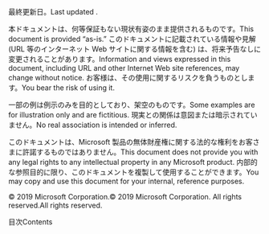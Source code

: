 <!-- This file contains localizable strings used in generating the custom PDF. Do not use as an include file in any web content. -->
<!-- content for PDF copyright page -->

<span data-ttu-id="dcee2-101">最終更新日。</span><span class="sxs-lookup"><span data-stu-id="dcee2-101">Last updated .</span></span>

<span data-ttu-id="dcee2-102">本ドキュメントは、何等保証もない現状有姿のまま提供されるものです。</span><span class="sxs-lookup"><span data-stu-id="dcee2-102">This document is provided “as-is.”</span></span> <span data-ttu-id="dcee2-103">このドキュメントに記載されている情報や見解 (URL 等のインターネット Web サイトに関する情報を含む) は、将来予告なしに変更されることがあります。</span><span class="sxs-lookup"><span data-stu-id="dcee2-103">Information and views expressed in this document, including URL and other Internet Web site references, may change without notice.</span></span> <span data-ttu-id="dcee2-104">お客様は、その使用に関するリスクを負うものとします。</span><span class="sxs-lookup"><span data-stu-id="dcee2-104">You bear the risk of using it.</span></span>

<span data-ttu-id="dcee2-105">一部の例は例示のみを目的としており、架空のものです。</span><span class="sxs-lookup"><span data-stu-id="dcee2-105">Some examples are for illustration only and are fictitious.</span></span> <span data-ttu-id="dcee2-106">現実との関係は意図または暗示されていません。</span><span class="sxs-lookup"><span data-stu-id="dcee2-106">No real association is intended or inferred.</span></span> 

<span data-ttu-id="dcee2-107">このドキュメントは、Microsoft 製品の無体財産権に関する法的な権利をお客さまに許諾するものではありません。</span><span class="sxs-lookup"><span data-stu-id="dcee2-107">This document does not provide you with any legal rights to any intellectual property in any Microsoft product.</span></span> <span data-ttu-id="dcee2-108">内部的な参照目的に限り、このドキュメントを複製して使用することができます。</span><span class="sxs-lookup"><span data-stu-id="dcee2-108">You may copy and use this document for your internal, reference purposes.</span></span> 

<span data-ttu-id="dcee2-109">© 2019 Microsoft Corporation.</span><span class="sxs-lookup"><span data-stu-id="dcee2-109">© 2019 Microsoft Corporation.</span></span> <span data-ttu-id="dcee2-110">All rights reserved.</span><span class="sxs-lookup"><span data-stu-id="dcee2-110">All rights reserved.</span></span> 

<!-- string for PDF contents heading -->

<span data-ttu-id="dcee2-111">目次</span><span class="sxs-lookup"><span data-stu-id="dcee2-111">Contents</span></span>
